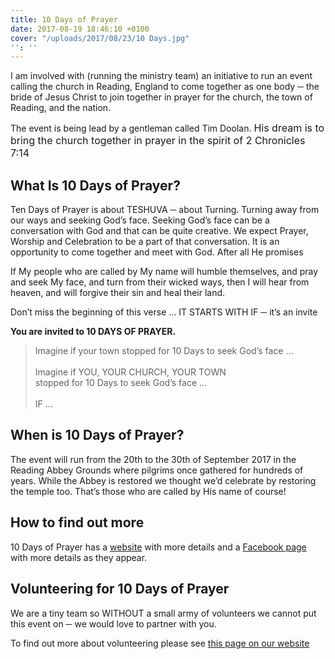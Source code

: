 ```yaml
---
title: 10 Days of Prayer
date: 2017-08-19 18:46:10 +0100
cover: "/uploads/2017/08/23/10 Days.jpg"
'': ''
---
```



I am involved with (running the ministry team) an initiative to run an event calling the church in Reading, England to come together as one body ─ the bride of Jesus Christ to join together in prayer for the church, the town of Reading, and the nation.

The event is being lead by a gentleman called Tim Doolan. <span style="font-size: 1rem;">His dream is to bring the church together in prayer in the spirit of 2 Chronicles 7:14</span>

## What Is 10 Days of Prayer?

Ten Days of Prayer is about TESHUVA ─ about Turning. Turning away from our ways and seeking God’s face. Seeking God’s face can be a conversation with God and that can be quite creative. We expect Prayer, Worship and Celebration to be a part of that conversation. It is an opportunity to come together and meet with God. After all He promises

If My people who are called by My name will humble themselves, and pray and seek My face, and turn from their wicked ways, then I will hear from heaven, and will forgive their sin and heal their land.

Don’t miss the beginning of this verse … IT STARTS WITH IF ─ it’s an invite

**You are invited to 10 DAYS OF PRAYER.**

<blockquote>Imagine if your town stopped for 10 Days to seek God’s face …<br><br>Imagine if YOU, YOUR CHURCH, YOUR TOWN<br> stopped for 10 Days to seek God’s face …<br><br>IF …</blockquote>

## When is 10 Days of Prayer?

The event will run from the 20th to the 30th of September 2017 in the Reading Abbey Grounds where pilgrims once gathered for hundreds of years. While the Abbey is restored we thought we’d celebrate by restoring the temple too. That’s those who are called by His name of course!

## How to find out more

10 Days of Prayer has a [website](https://sites.google.com/view/10daysreading/home) with more details and a [Facebook page](https://www.facebook.com/10daysreading/) with more details as they appear.

## Volunteering for 10 Days of Prayer

We are a tiny team so WITHOUT a small army of volunteers we cannot put this event on ─ we would love to partner with you.

To find out more about volunteering please see [this page on our website](https://sites.google.com/view/10daysreading/volunteering?authuser=0)